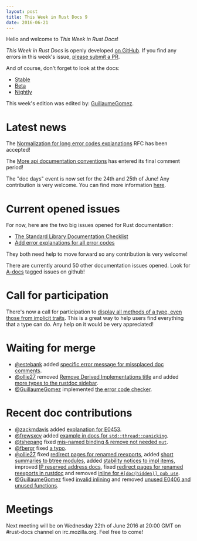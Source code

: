 ```yaml
---
layout: post
title: This Week in Rust Docs 9
date: 2016-06-21
---
```


Hello and welcome to *This Week in Rust Docs*!

*This Week in Rust Docs* is openly developed [on GitHub](https://github.com/GuillaumeGomez/this-week-in-rust-docs).
If you find any errors in this week's issue, [please submit a PR](https://github.com/GuillaumeGomez/this-week-in-rust-docs/pulls).

And of course, don't forget to look at the docs:

* [Stable](https://doc.rust-lang.org/)
* [Beta](http://doc.rust-lang.org/beta/)
* [Nightly](http://doc.rust-lang.org/nightly/)

This week's edition was edited by: [GuillaumeGomez](https://github.com/GuillaumeGomez).

# Latest news

The [Normalization for long error codes explanations](https://github.com/rust-lang/rfcs/pull/1567) RFC has been accepted!

The [More api documentation conventions](https://github.com/rust-lang/rfcs/pull/1574) has entered its final comment period!

The "doc days" event is now set for the 24th and 25th of June! Any contribution is very welcome. You can find more information [here](https://facility9.com/2016/06/announcing-rust-doc-days/).

# Current opened issues

For now, here are the two big issues opened for Rust documentation:

 * [The Standard Library Documentation Checklist](https://github.com/rust-lang/rust/issues/29329)
 * [Add error explanations for all error codes](https://github.com/rust-lang/rust/issues/32777)

They both need help to move forward so any contribution is very welcome!

There are currently around 50 other documentation issues opened. Look for [A-docs](https://github.com/rust-lang/rust/issues?q=is%3Aopen+is%3Aissue+label%3AA-docs) tagged issues on github!

# Call for participation

There's now a call for participation to [display all methods of a type, even those from implicit traits](https://github.com/rust-lang/rust/issues/33772). This is a great way to help users find everything that a type can do. Any help on it would be very appreciated!

# Waiting for merge

* [@estebank](https://github.com/estebank) added [specific error message for missplaced doc comments](https://github.com/rust-lang/rust/pull/33922).
* [@ollie27](https://github.com/ollie27) removed [Remove Derived Implementations title](https://github.com/rust-lang/rust/pull/34105) and added [more types to the rustdoc sidebar](https://github.com/rust-lang/rust/pull/34372).
* [@GuillaumeGomez](https://github.com/GuillaumeGomez) implemented [the error code checker](https://github.com/rust-lang/rust/pull/34186).

# Recent doc contributions

* [@zackmdavis](https://github.com/zackmdavis) added [explanation for E0453](https://github.com/rust-lang/rust/pull/34242).
* [@frewsxcv](https://github.com/frewsxcv) added [example in docs for `std::thread::panicking`](https://github.com/rust-lang/rust/pull/34313).
* [@tshepang](https://github.com/tshepang) fixed [mis-named binding & remove not needed `mut`](https://github.com/rust-lang/rust/pull/34314).
* [@fbergr](https://github.com/fbergr) fixed [a typo](https://github.com/rust-lang/rust/pull/34259).
* [@ollie27](https://github.com/ollie27) fixed [redirect pages for renamed reexports](https://github.com/rust-lang/rust/pull/34245), added [short summaries to btree modules](https://github.com/rust-lang/rust/pull/34335), added [stability notices to impl items](https://github.com/rust-lang/rust/pull/34292), improved [IP reserved address docs](https://github.com/rust-lang/rust/pull/34263), fixed [redirect pages for renamed reexports in rustdoc](https://github.com/rust-lang/rust/pull/34245) and removed [inline for `#[doc(hidden)] pub use`](https://github.com/rust-lang/rust/pull/34232).
* [@GuillaumeGomez](https://github.com/GuillaumeGomez) fixed [invalid inlining](https://github.com/rust-lang/rust/pull/34234) and removed [unused E0406 and unused functions](https://github.com/rust-lang/rust/pull/34342).

# Meetings

Next meeting will be on Wednesday 22th of June 2016 at 20:00 GMT on #rust-docs channel on irc.mozilla.org. Feel free to come!
